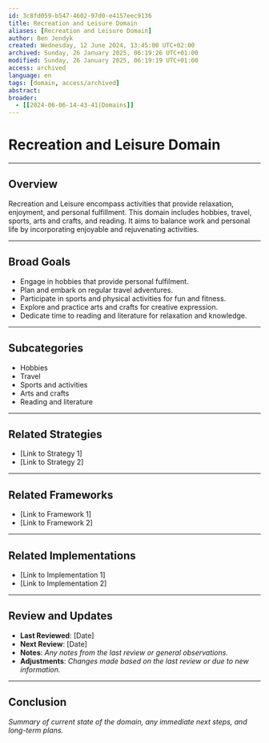 ```yaml
---
id: 3c8fd059-b547-4602-97d0-e4157eec9136
title: Recreation and Leisure Domain
aliases: [Recreation and Leisure Domain]
author: Ben Jendyk
created: Wednesday, 12 June 2024, 13:45:00 UTC+02:00
archived: Sunday, 26 January 2025, 06:19:26 UTC+01:00
modified: Sunday, 26 January 2025, 06:19:19 UTC+01:00
access: archived 
language: en
tags: [domain, access/archived]
abstract:
broader:
  - [[2024-06-06-14-43-41|Domains]]
---
```


# Recreation and Leisure Domain

--- 

## Overview

Recreation and Leisure encompass activities that provide relaxation, enjoyment, and personal fulfillment. This domain includes hobbies, travel, sports, arts and crafts, and reading. It aims to balance work and personal life by incorporating enjoyable and rejuvenating activities.

--- 

## Broad Goals

- Engage in hobbies that provide personal fulfilment.
- Plan and embark on regular travel adventures.
- Participate in sports and physical activities for fun and fitness.
- Explore and practice arts and crafts for creative expression.
- Dedicate time to reading and literature for relaxation and knowledge.

--- 

## Subcategories

- Hobbies
- Travel
- Sports and activities
- Arts and crafts
- Reading and literature

--- 

## Related Strategies

- [Link to Strategy 1]
- [Link to Strategy 2]

--- 

## Related Frameworks

- [Link to Framework 1]
- [Link to Framework 2]

--- 

## Related Implementations

- [Link to Implementation 1]
- [Link to Implementation 2]

---

## Review and Updates

- **Last Reviewed**: [Date] 
- **Next Review**: [Date] 
- **Notes**: *Any notes from the last review or general observations.* 
- **Adjustments**: *Changes made based on the last review or due to new information.*

--- 

## Conclusion

*Summary of current state of the domain, any immediate next steps, and long-term plans.*
